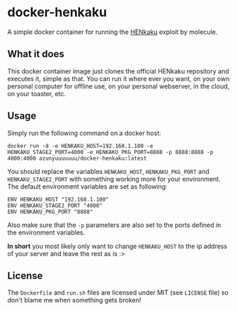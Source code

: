# docker-henkaku
A simple docker container for running the [HENkaku](https://github.com/henkaku/henkaku) exploit by molecule.

## What it does
This docker container image just clones the official HENkaku repository and executes it, simple as that. You can run it where ever you want, on your own personal computer for offline use, on your personal webserver, in the cloud, on your toaster, etc.

## Usage
Simply run the following command on a docker host:

```
docker run -d -e HENKAKU_HOST=192.168.1.100 -e HENKAKU_STAGE2_PORT=4000 -e HENKAKU_PKG_PORT=8888 -p 8888:8888 -p 4000:4000 azunyuuuuuuu/docker-henkaku:latest
```

You should replace the variables `HENKAKU_HOST`, `HENKAKU_PKG_PORT` and `HENKAKU_STAGE2_PORT` with something working more for your environment. The default environment variables are set as following:
```
ENV HENKAKU_HOST "192.168.1.100"
ENV HENKAKU_STAGE2_PORT "4000"
ENV HENKAKU_PKG_PORT "8888"
```
Also make sure that the `-p` parameters are also set to the ports defined in the environment variables.

__In short__ you most likely only want to change `HENKAKU_HOST` to the ip address of your server and leave the rest as is :>

## License
The `Dockerfile` and `run.sh` files are licensed under MIT (see `LICENSE` file) so don't blame me when something gets broken!